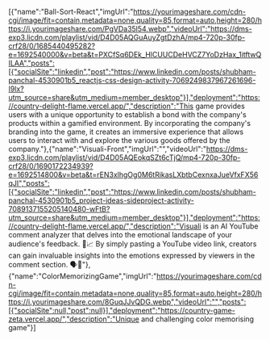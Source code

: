 [{"name":"Ball-Sort-React","imgUrl":"https://yourimageshare.com/cdn-cgi/image/fit=contain,metadata=none,quality=85,format=auto,height=280/https://i.yourimageshare.com/PgVDa35l54.webp","videoUrl":"https://dms-exp3.licdn.com/playlist/vid/D4D05AQGuAuyZgtDzhA/mp4-720p-30fp-crf28/0/1685440495282?e=1692540000&v=beta&t=PXCfSq6DEk_HlCUUCDeHVCZ7YoDzHax_1itftwQILAA","posts":[{"socialSite":"linkedin","post":"https://www.linkedin.com/posts/shubham-panchal-4530901b5_reactjs-css-design-activity-7069249837967261696-I9lx?utm_source=share&utm_medium=member_desktop"}],"deployment":"https://country-delight-flame.vercel.app/","description":"This game provides users with a unique opportunity to establish a bond with the company's products within a gamified environment. By incorporating the company's branding into the game, it creates an immersive experience that allows users to interact with and explore the various goods offered by the company."},{"name":"Visuali-Front","imgUrl":"","videoUrl":"https://dms-exp3.licdn.com/playlist/vid/D4D05AQEokqSZt6cTjQ/mp4-720p-30fp-crf28/0/1690172234939?e=1692514800&v=beta&t=rEN3xlhgOg0M6tRikasLXbtbCexnxaJueVfxFX56qJI","posts":[{"socialSite":"linkedin","post":"https://www.linkedin.com/posts/shubham-panchal-4530901b5_project-ideas-sideproject-activity-7089137155205140480-wFtB?utm_source=share&utm_medium=member_desktop"}],"deployment":"https://country-delight-flame.vercel.app/","description":"Visuali is an AI YouTube comment analyzer that delves into the emotional landscape of your audience's feedback. 🤖📈 By simply pasting a YouTube video link, creators can gain invaluable insights into the emotions expressed by viewers in the comment section. 🗣️📝"},{"name":"ColorMemorizingGame","imgUrl":"https://yourimageshare.com/cdn-cgi/image/fit=contain,metadata=none,quality=85,format=auto,height=280/https://i.yourimageshare.com/8GuqJJvQDG.webp","videoUrl":"","posts":[{"socialSite":null,"post":null}],"deployment":"https://country-game-zeta.vercel.app/","description":"Unique and challenging color memorising game"}]
